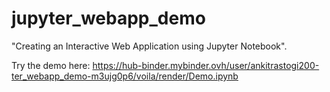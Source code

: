 # jupyter_webapp_demo
"Creating an Interactive Web Application using Jupyter Notebook".



Try the demo here: https://hub-binder.mybinder.ovh/user/ankitrastogi200-ter_webapp_demo-m3ujg0p6/voila/render/Demo.ipynb


